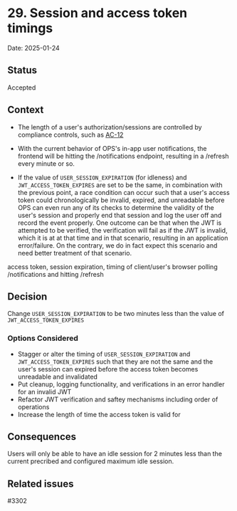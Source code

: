 # 29. Session and access token timings

Date: 2025-01-24

## Status

Accepted

## Context

* The length of a user's authorization/sessions are controlled by compliance controls, such as [AC-12](../Security-Compliance/Security-Controls/ac/ac-12.md)
* With the current behavior of OPS's in-app user notifications, the frontend will be hitting the /notifications endpoint, resulting in a /refresh every minute or so.

* If the value of `USER_SESSION_EXPIRATION` (for idleness) and `JWT_ACCESS_TOKEN_EXPIRES` are set to be the same, in combination with the previous point, a race condition can occur such that a user's access token could chronologically be invalid, expired, and unreadable before OPS can even run any of its checks to determine the validity of the user's session and properly end that session and log the user off and record the event properly. One outcome can be that when the JWT is attempted to be verified, the verification will fail as if the JWT is invalid, which it is at at that time and in that scenario, resulting in an application error/failure. On the contrary, we do in fact  expect this scenario and need better treatment of that scenario.

access token, session expiration, timing of client/user's browser polling /notifications and hitting /refresh

## Decision

Change `USER_SESSION_EXPIRATION` to be two minutes less than the value of `JWT_ACCESS_TOKEN_EXPIRES`

### Options Considered

* Stagger or alter the timing of `USER_SESSION_EXPIRATION` and `JWT_ACCESS_TOKEN_EXPIRES` such that they are not the same and the user's session can expired before the access token becomes unreadable and invalidated
* Put cleanup, logging functionality, and verifications in an error handler for an invalid JWT
* Refactor JWT verification and saftey mechanisms including order of operations
* Increase the length of time the access token is valid for


## Consequences

Users will only be able to have an idle session for 2 minutes less than the current precribed and configured maximum idle session.

## Related issues

#3302
